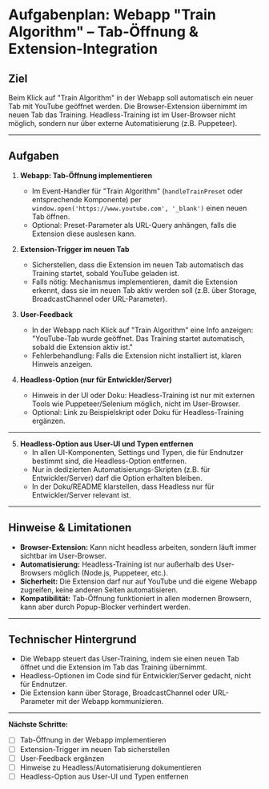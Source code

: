 # Aufgabenplan: Webapp "Train Algorithm" – Tab-Öffnung & Extension-Integration

## Ziel
Beim Klick auf "Train Algorithm" in der Webapp soll automatisch ein neuer Tab mit YouTube geöffnet werden. Die Browser-Extension übernimmt im neuen Tab das Training. Headless-Training ist im User-Browser nicht möglich, sondern nur über externe Automatisierung (z.B. Puppeteer).

---

## Aufgaben

1. **Webapp: Tab-Öffnung implementieren**
   - Im Event-Handler für "Train Algorithm" (`handleTrainPreset` oder entsprechende Komponente) per `window.open('https://www.youtube.com', '_blank')` einen neuen Tab öffnen.
   - Optional: Preset-Parameter als URL-Query anhängen, falls die Extension diese auslesen kann.

2. **Extension-Trigger im neuen Tab**
   - Sicherstellen, dass die Extension im neuen Tab automatisch das Training startet, sobald YouTube geladen ist.
   - Falls nötig: Mechanismus implementieren, damit die Extension erkennt, dass sie im neuen Tab aktiv werden soll (z.B. über Storage, BroadcastChannel oder URL-Parameter).

3. **User-Feedback**
   - In der Webapp nach Klick auf "Train Algorithm" eine Info anzeigen: "YouTube-Tab wurde geöffnet. Das Training startet automatisch, sobald die Extension aktiv ist."
   - Fehlerbehandlung: Falls die Extension nicht installiert ist, klaren Hinweis anzeigen.

4. **Headless-Option (nur für Entwickler/Server)**
   - Hinweis in der UI oder Doku: Headless-Training ist nur mit externen Tools wie Puppeteer/Selenium möglich, nicht im User-Browser.
   - Optional: Link zu Beispielskript oder Doku für Headless-Training ergänzen.

---

5. **Headless-Option aus User-UI und Typen entfernen**
   - In allen UI-Komponenten, Settings und Typen, die für Endnutzer bestimmt sind, die Headless-Option entfernen.
   - Nur in dedizierten Automatisierungs-Skripten (z.B. für Entwickler/Server) darf die Option erhalten bleiben.
   - In der Doku/README klarstellen, dass Headless nur für Entwickler/Server relevant ist.

---

## Hinweise & Limitationen

- **Browser-Extension:** Kann nicht headless arbeiten, sondern läuft immer sichtbar im User-Browser.
- **Automatisierung:** Headless-Training ist nur außerhalb des User-Browsers möglich (Node.js, Puppeteer, etc.).
- **Sicherheit:** Die Extension darf nur auf YouTube und die eigene Webapp zugreifen, keine anderen Seiten automatisieren.
- **Kompatibilität:** Tab-Öffnung funktioniert in allen modernen Browsern, kann aber durch Popup-Blocker verhindert werden.

---

## Technischer Hintergrund

- Die Webapp steuert das User-Training, indem sie einen neuen Tab öffnet und die Extension im Tab das Training übernimmt.
- Headless-Optionen im Code sind für Entwickler/Server gedacht, nicht für Endnutzer.
- Die Extension kann über Storage, BroadcastChannel oder URL-Parameter mit der Webapp kommunizieren.

---

**Nächste Schritte:**  
- [ ] Tab-Öffnung in der Webapp implementieren  
- [ ] Extension-Trigger im neuen Tab sicherstellen  
- [ ] User-Feedback ergänzen  
- [ ] Hinweise zu Headless/Automatisierung dokumentieren  
- [ ] Headless-Option aus User-UI und Typen entfernen
